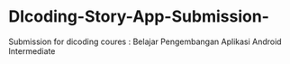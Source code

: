 # DIcoding-Story-App-Submission-
Submission for dicoding coures : Belajar Pengembangan Aplikasi Android Intermediate
